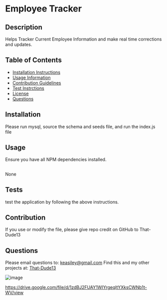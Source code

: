 
  # Employee Tracker 
  

  ## Description 
  Helps Tracker Current Employee Information and make real time corrections and updates.
  ## Table of Contents 
  - [Installation Instructions](#installation)
  - [Usage Information](#usage)
  - [Contribution Guidelines](#contributing)
  - [Test Instrctions](#tests)
  - [License](#license)
  - [Questions](#questions)
  
  ## Installation 
  Please run mysql, source the schema and seeds file, and run the index.js file
  ## Usage 
  Ensure you have  all NPM dependencies installed.
  ##
  None
  ## Tests 
  test the application by following the above instructions.
  ## Contribution 
  If you use or modify the file, please give repo credit on GitHub to That-Dude13
  ## Questions 
  Please email questions to: keasiley@gmail.com
  Find this and my other projects at: [That-Dude13](https://www.github.com/That-Dude13)
  
  ![image](https://user-images.githubusercontent.com/117548139/233275935-c32cda78-e48f-4e60-ae5c-18daca9ea9e3.png)

  https://drive.google.com/file/d/1zdBJ2FUAY1WIYrgeqltYXksCWNb1t-WV/view
